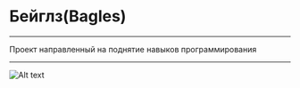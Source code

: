 # Бейглз(Bagles)
___

Проект направленный на поднятие навыков программирования

___

![Alt text](https://github.comPython-Skill/Bagles/blob/main/foto/21.jpg"Title")